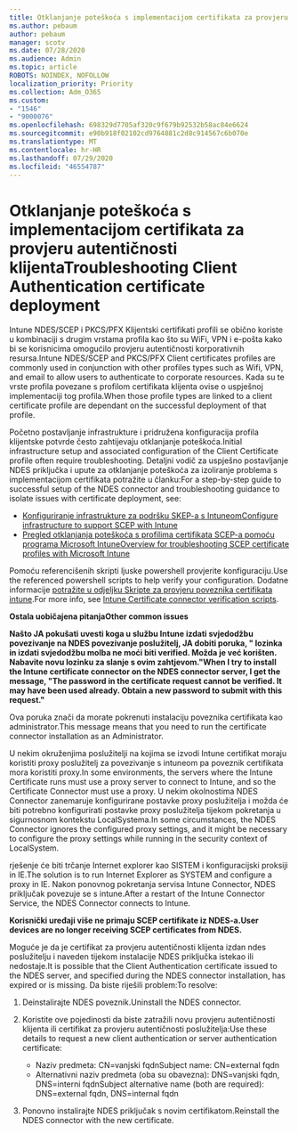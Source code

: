 ```yaml
---
title: Otklanjanje poteškoća s implementacijom certifikata za provjeru autentičnosti klijenta
ms.author: pebaum
author: pebaum
manager: scotv
ms.date: 07/28/2020
ms.audience: Admin
ms.topic: article
ROBOTS: NOINDEX, NOFOLLOW
localization_priority: Priority
ms.collection: Adm_O365
ms.custom:
- "1546"
- "9000076"
ms.openlocfilehash: 698329d7705af320c9f679b92532b58ac84e6624
ms.sourcegitcommit: e90b918f02102cd9764881c2d8c914567c6b070e
ms.translationtype: MT
ms.contentlocale: hr-HR
ms.lasthandoff: 07/29/2020
ms.locfileid: "46554787"
---
```

# <a name="troubleshooting-client-authentication-certificate-deployment"></a><span data-ttu-id="47970-102">Otklanjanje poteškoća s implementacijom certifikata za provjeru autentičnosti klijenta</span><span class="sxs-lookup"><span data-stu-id="47970-102">Troubleshooting Client Authentication certificate deployment</span></span>

<span data-ttu-id="47970-103">Intune NDES/SCEP i PKCS/PFX Klijentski certifikati profili se obično koriste u kombinaciji s drugim vrstama profila kao što su WiFi, VPN i e-pošta kako bi se korisnicima omogućilo provjeru autentičnosti korporativnih resursa.</span><span class="sxs-lookup"><span data-stu-id="47970-103">Intune NDES/SCEP and PKCS/PFX Client certificates profiles are commonly used in conjunction with other profiles types such as Wifi, VPN, and email to allow users to authenticate to corporate resources.</span></span> <span data-ttu-id="47970-104">Kada su te vrste profila povezane s profilom certifikata klijenta ovise o uspješnoj implementaciji tog profila.</span><span class="sxs-lookup"><span data-stu-id="47970-104">When those profile types are linked to a client certificate profile are dependant on the successful deployment of that profile.</span></span>

<span data-ttu-id="47970-105">Početno postavljanje infrastrukture i pridružena konfiguracija profila klijentske potvrde često zahtijevaju otklanjanje poteškoća.</span><span class="sxs-lookup"><span data-stu-id="47970-105">Initial infrastructure setup and associated configuration of the Client Certificate profile often require troubleshooting.</span></span> <span data-ttu-id="47970-106">Detaljni vodič za uspješno postavljanje NDES priključka i upute za otklanjanje poteškoća za izoliranje problema s implementacijom certifikata potražite u članku:</span><span class="sxs-lookup"><span data-stu-id="47970-106">For a step-by-step guide to successful setup of the NDES connector and troubleshooting guidance to isolate issues with certificate deployment, see:</span></span> 

- [<span data-ttu-id="47970-107">Konfiguriranje infrastrukture za podršku SKEP-a s Intuneom</span><span class="sxs-lookup"><span data-stu-id="47970-107">Configure infrastructure to support SCEP with Intune</span></span>](https://support.microsoft.com/help/4459540/troubleshoot-ndes-configuration-for-use-with-intune)
- [<span data-ttu-id="47970-108">Pregled otklanjanja poteškoća s profilima certifikata SCEP-a pomoću programa Microsoft Intune</span><span class="sxs-lookup"><span data-stu-id="47970-108">Overview for troubleshooting SCEP certificate profiles with Microsoft Intune</span></span>](https://support.microsoft.com/help/4457481/troubleshooting-scep-certificate-profile-deployment-in-intune)

<span data-ttu-id="47970-109">Pomoću referencišenih skripti ljuske powershell provjerite konfiguraciju.</span><span class="sxs-lookup"><span data-stu-id="47970-109">Use the referenced powershell scripts to help verify your configuration.</span></span> <span data-ttu-id="47970-110">Dodatne informacije [potražite u odjeljku Skripte za provjeru poveznika certifikata intune](https://github.com/microsoftgraph/powershell-intune-samples/tree/master/CertificationAuthority).</span><span class="sxs-lookup"><span data-stu-id="47970-110">For more info, see [Intune Certificate connector verification scripts](https://github.com/microsoftgraph/powershell-intune-samples/tree/master/CertificationAuthority).</span></span>

  
<span data-ttu-id="47970-111">**Ostala uobičajena pitanja**</span><span class="sxs-lookup"><span data-stu-id="47970-111">**Other common issues**</span></span>

<span data-ttu-id="47970-112">**Našto JA pokušati uvesti koga u službu Intune izdati svjedodžbu povezivanje na NDES povezivanje poslužitelj, JA dobiti poruka, " lozinka in izdati svjedodžbu molba ne moći biti verified. Možda je već korišten. Nabavite novu lozinku za slanje s ovim zahtjevom."**</span><span class="sxs-lookup"><span data-stu-id="47970-112">**When I try to install the Intune certificate connector on the NDES connector server, I get the message, "The password in the certificate request cannot be verified. It may have been used already. Obtain a new password to submit with this request."**</span></span>  

<span data-ttu-id="47970-113">Ova poruka znači da morate pokrenuti instalaciju poveznika certifikata kao administrator.</span><span class="sxs-lookup"><span data-stu-id="47970-113">This message means that you need to run the certificate connector installation as an Administrator.</span></span>

<span data-ttu-id="47970-114">U nekim okruženjima poslužitelji na kojima se izvodi Intune certifikat moraju koristiti proxy poslužitelj za povezivanje s intuneom pa poveznik certifikata mora koristiti proxy.</span><span class="sxs-lookup"><span data-stu-id="47970-114">In some environments, the servers where the Intune Certificate runs must use a proxy server to connect to Intune, and so the Certificate Connector must use a proxy.</span></span> <span data-ttu-id="47970-115">U nekim okolnostima NDES Connector zanemaruje konfigurirane postavke proxy poslužitelja i možda će biti potrebno konfigurirati postavke proxy poslužitelja tijekom pokretanja u sigurnosnom kontekstu LocalSystema.</span><span class="sxs-lookup"><span data-stu-id="47970-115">In some circumstances, the NDES Connector ignores the configured proxy settings, and it might be necessary to configure the proxy settings while running in the security context of LocalSystem.</span></span> 
 
<span data-ttu-id="47970-116">rješenje će biti trčanje Internet explorer kao SISTEM i konfiguracijski proksiji in IE.</span><span class="sxs-lookup"><span data-stu-id="47970-116">The solution is to run Internet Explorer as SYSTEM and configure a proxy in IE.</span></span> <span data-ttu-id="47970-117">Nakon ponovnog pokretanja servisa Intune Connector, NDES priključak povezuje se s intune.</span><span class="sxs-lookup"><span data-stu-id="47970-117">After a restart of the Intune Connector Service, the NDES Connector connects to Intune.</span></span>

<span data-ttu-id="47970-118">**Korisnički uređaji više ne primaju SCEP certifikate iz NDES-a.**</span><span class="sxs-lookup"><span data-stu-id="47970-118">**User devices are no longer receiving SCEP certificates from NDES.**</span></span>

<span data-ttu-id="47970-119">Moguće je da je certifikat za provjeru autentičnosti klijenta izdan ndes poslužitelju i naveden tijekom instalacije NDES priključka istekao ili nedostaje.</span><span class="sxs-lookup"><span data-stu-id="47970-119">It is possible that the Client Authentication certificate issued to the NDES server, and specified during the NDES connector installation, has expired or is missing.</span></span> <span data-ttu-id="47970-120">Da biste riješili problem:</span><span class="sxs-lookup"><span data-stu-id="47970-120">To resolve:</span></span> 
 
1. <span data-ttu-id="47970-121">Deinstalirajte NDES poveznik.</span><span class="sxs-lookup"><span data-stu-id="47970-121">Uninstall the NDES connector.</span></span>  
2. <span data-ttu-id="47970-122">Koristite ove pojedinosti da biste zatražili novu provjeru autentičnosti klijenta ili certifikat za provjeru autentičnosti poslužitelja:</span><span class="sxs-lookup"><span data-stu-id="47970-122">Use these details to request a new client authentication or server authentication certificate:</span></span> 
 
    - <span data-ttu-id="47970-123">Naziv predmeta: CN=vanjski fqdn</span><span class="sxs-lookup"><span data-stu-id="47970-123">Subject name: CN=external fqdn</span></span>  
    - <span data-ttu-id="47970-124">Alternativni naziv predmeta (oba su obavezna): DNS=vanjski fqdn, DNS=interni fqdn</span><span class="sxs-lookup"><span data-stu-id="47970-124">Subject alternative name (both are required): DNS=external fqdn, DNS=internal fqdn</span></span> 
 
3. <span data-ttu-id="47970-125">Ponovno instalirajte NDES priključak s novim certifikatom.</span><span class="sxs-lookup"><span data-stu-id="47970-125">Reinstall the NDES connector with the new certificate.</span></span>
